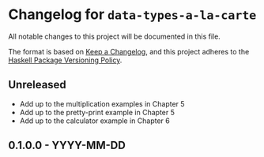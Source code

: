 # Changelog for `data-types-a-la-carte`

All notable changes to this project will be documented in this file.

The format is based on [Keep a Changelog](https://keepachangelog.com/en/1.0.0/),
and this project adheres to the
[Haskell Package Versioning Policy](https://pvp.haskell.org/).

## Unreleased

- Add up to the multiplication examples in Chapter 5
- Add up to the pretty-print example in Chapter 5
- Add up to the calculator example in Chapter 6

## 0.1.0.0 - YYYY-MM-DD
